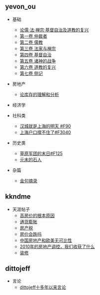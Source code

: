 ## yevon_ou
* 基础
    * [论儒·法·禅宗·基督自治及道教的复兴](yevon_ou/base/F10_0.md)
    * [第一卷 仲裁者](yevon_ou/base/F10_1.md)
    * [第二卷 儒教](yevon_ou/base/F10_2.md)
    * [第三卷 法家与禅宗](yevon_ou/base/F10_3.md)
    * [第四卷 基督自治](yevon_ou/base/F10_4.md)
    * [第五卷 诸神的战争](yevon_ou/base/F10_5.md)
    * [第六卷 道教的复兴](yevon_ou/base/F10_6.md)
    * [第七卷 侧记](yevon_ou/base/F10_7.md)
* 房地产
    * [论库存的理解和分析](yevon_ou/real_estate/2140.md)

* 经济学

* 社科类
    * [汉城就是上海的明天 #F90](yevon_ou/social/F90.md)
    * [上海户口撑不住了#F3040](yevon_ou/social/F3040.md)
* 历史类
    * [草原军团的末日#F125](yevon_ou/history/F125.md)
    * [元末的石人](yevon_ou/history/stone_person.md)

* 杂篇
    * [金句摘录](yevon_ou/base/verse.md)


## kkndme
* 天涯帖子
    * [高房价的根本原因](kkndme/1.md)
    * [通货膨胀](kkndme/2.md)
    * [房产税](kkndme/3.md)
    * [房价会跌吗](kkndme/4.md)
    * [中国房地产和欧美无可比性](kkndme/5.md)
    * [2010年的房地产调控，我们收获了什么](kkndme/6.md)
    * [装修](kkndme/7.md)

## dittojeff
* 言论
    * [dittojeff十多年以来言论](dittojeff/1.md)